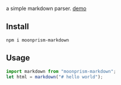a simple markdown parser. [demo](https://moonprism.github.io/markdown.js/)

## Install

```shell
npm i moonprism-markdown
```

## Usage

```js
import markdown from "moonprism-markdown";
let html = markdown("# hello world");
```
